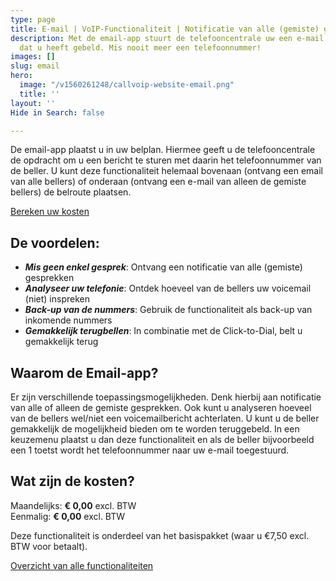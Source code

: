 ```yaml
---
type: page
title: E-mail | VoIP-Functionaliteit | Notificatie van alle (gemiste) gesprekken
description: Met de email-app stuurt de telefooncentrale uw een e-mail met het telefoonnummer
  dat u heeft gebeld. Mis nooit meer een telefoonnummer!
images: []
slug: email
hero:
  image: "/v1560261248/callvoip-website-email.png"
  title: ''
layout: ''
Hide in Search: false

---
```

De email-app plaatst u in uw belplan. Hiermee geeft u de telefooncentrale de opdracht om u een bericht te sturen met daarin het telefoonnummer van de beller. U kunt deze functionaliteit helemaal bovenaan (ontvang een email van alle bellers) of onderaan (ontvang een e-mail van alleen de gemiste bellers) de belroute plaatsen.

<a href="/calculator/" class="button">Bereken uw kosten</a>

## De voordelen:

* **_Mis geen enkel gesprek_**: Ontvang een notificatie van alle (gemiste) gesprekken
* **_Analyseer uw telefonie_**: Ontdek hoeveel van de bellers uw voicemail (niet) inspreken
* **_Back-up van de nummers_**: Gebruik de functionaliteit als back-up van inkomende nummers
* **_Gemakkelijk terugbellen_**: In combinatie met de Click-to-Dial, belt u gemakkelijk terug

## Waarom de Email-app?

Er zijn verschillende toepassingsmogelijkheden. Denk hierbij aan notificatie van alle of alleen de gemiste gesprekken. Ook kunt u analyseren hoeveel van de bellers wel/niet een voicemailbericht achterlaten. U kunt u de beller gemakkelijk de mogelijkheid bieden om te worden teruggebeld. In een keuzemenu plaatst u dan deze functionaliteit en als de beller bijvoorbeeld een 1 toetst wordt het telefoonnummer naar uw e-mail toegestuurd.

## Wat zijn de kosten?

Maandelijks: **€ 0,00** excl. BTW  
Eenmalig: **€ 0,00** excl. BTW

Deze functionaliteit is onderdeel van het basispakket (waar u €7,50 excl. BTW voor betaalt).

<a href="/telefonie/functionaliteiten/" class="button">Overzicht van alle functionaliteiten</a>